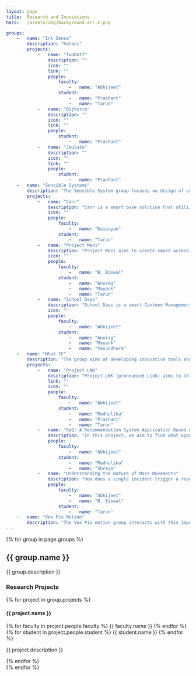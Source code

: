 ```yaml
---
layout: page
title:  Research and Innovations
hero:   /assets/img/background.arr.v.png

groups:
    -   name: "Int Sense"
        description: "Kahani"
        projects:
            -   name: "TwoDot7"
                description: ""
                icon: ""
                link: ""
                people:
                    faculty:
                        -   name: "Abhijeet"
                    student:
                        -   name: "Prashant"
                        -   name: "Tarun"
            -   name: "Dijkstra"
                description: ""
                icon: ""
                link: ""
                people:
                    student:
                        -   name: "Prashant"
            -   name: "Jmulate"
                description: ""
                icon: ""
                link: ""
                people:
                    student:
                        -   name: "Prashant"
    -   name: "Sensible Systems"
        description: "The Sensible System group focuses on design of connected devices and networks and embed intelligence into them."
        projects:
            -   name: "Canr"
                description: "Canr is a smart base solution that utilizes Wi-Fi to relay information about the quantity of goods to a central node connecting to the Internet. This product can be used to manage most of the modern industries inventories. This concept of wirelessly relaying information to the central data server will help the administrators with and efficient decisions for maintaining the logistics, as the system provides useful real-time insights about the storage."
                icon: ""
                people:
                    faculty:
                        -   name: "Daipayan"
                    student:
                        -   name: "Tarun"
            -   name: "Project Mezi"
                description: "Project Mezi aims to create smart accessible technology for physics experiments and creative visualization of results.  Under Project Mezi meaning ‘measurement’ the group is developing devices and software for taking measurements in physics experiments with better precision and accuracy. The devices designed by the group shall act as a promoter for learning through practical work in the school and college level physics.  Some of the experiment modules and designs that are currently in progress are characteristics of simple and compound pendulums, co-efficient of restitution of surfaces, time of flight experiments and co-efficient of friction experiments."
                icon: ""
                people:
                    faculty:
                        -   name: "B. Biswal"
                    student:
                        -   name: "Anurag"
                        -   name: "Mayank"
                        -   name: "Tarun"
            -   name: "School Days"
                description: "School Days is a smart Canteen Management System that manages the inventory of the canteen. The system generates insight to the managers about the quantities of eatables that they should buy for a particular day based upon the sales statistics and social media data about the popularity of menu items. The system also helps in promoting customer relations by providing them incentives from time-to-time."
                icon: ""
                people:
                    faculty:
                        -   name: "Abhijeet"
                    student:
                        -   name: "Anurag"
                        -   name: "Mayank"
                        -   name: "Vasundhara"
    -   name: "What IF"
        description: "The group aims at developing innovative tools and solutions that can help individuals to cater the confusions created by Whats Ifs. The main goal of \"What IF\" is to converge the data from diversified sources, build generic framework to integrate them and look for relevant patterns that improves the understanding and generate meaningful insights."
        projects:
            -   name: "Project LNK"
                description: "Project LNK (pronounced Link) aims to shift the weight from speculation to certainty. The way human beings interact, depends largely on the kind of links they build in their social system constrained by the resources they have at their disposal. The project group focuses on the developing an interactive web based tool that can help people to understand better how they are connected to the people around them, how their action is going to affect their connections."
                link: ""
                icon: ""
                people:
                    faculty:
                        -   name: "Abhijeet"
                    student:
                        -   name: "Madhulika"
                        -   name: "Prashant"
                        -   name: "Tarun"
            -   name: "ReQ: A Recommendation System Application Based on Reality Mining"
                description: "In this project, we aim to find what appeals to the human psyche the most, judging by the behavioural patterns. Behavioural patterns are determined by his cellphone usage data, his online social presence, amongst many other parameters that speak of his personality. In a nutshell, the application makes use of reality mining and social media mining to draw out a definitive personality sketch for every user to generate custom recommendations."
                people:
                    faculty:
                        -   name: "Abhijeet"
                    student:
                        -   name: "Madhulika"
                        -   name: "Shreya"
            -   name: "Understanding the Nature of Mass Movements"
                description: "How does a single incident trigger a revolution? What causes some large revolutions to fail while other trivial uprisings achieve their aim? In this project we examine to find the factors that play a role in such mass uprisings and quantify their role by mining text data available from various digital channels. The model shall be able to create an index about the stage of the revolution and predict its larger outcome based on the incoming digital data feeds."
                people:
                    faculty:
                        -   name: "Abhijeet"
                        -   name: "B. Biswal"
                    student:
                        -   name: "Tarun"
    -   name: "Vox Pix Motion"
        description: "The Vox Pix motion group interacts with this important part of the human information system.  The systems we develop here help the machines to unfold the information in the complexities of visual signals. The objective of the group revolves around the visual human-machine-environment interaction. The group activities range from the analysis of visual inputs to producing effective visual experience. The group works on computer vision, image analysis, image processing, augmented reality, animations, creative visualization and a better machine-human interaction using vision."
---
```

<!--div class="container research">
    <div class="row">
        <div class="col-md-5">
            <h2>Research Groups</h2>
            <h3>IntSense</h3>
            <p class="foot">Graphics | Apps | Computational Creativity</p>
            <h3>Sensible Systems</h3>
            <p class="foot">IoT | Affective Computing | Pervasive Computing</p>
            <h3>What If</h3>
            <p class="foot">Big Data | Reality Mining | Machine Learning</p>
            <h3>Digital Humanities</h3>
            <p class="foot">Language | Culture | Society</p>
            <h3>Vox Pix Motion</h3>
            <p class="foot">Computer Vision | Augmented Reality | Animation</p>
        </div>
    </div>
</div-->

<div class="container">
    {% for group in page.groups %}
        <div class="row">
            <h2>{{ group.name }}</h2>
            <p>{{ group.description }}</p>
            <h3>Research Projects</h3>
            {% for project in group.projects %}
                <h4>{{ project.name }}</h4>
                {% for faculty in project.people.faculty %}
                    <span>{{ faculty.name }}</span>
                {% endfor %}
                {% for student in project.people.student %}
                    <span>{{ student.name }}</span>
                {% endfor %}
                <p>{{ project.description }}</p>
            {% endfor %}
        </div>
    {% endfor %}
</div>